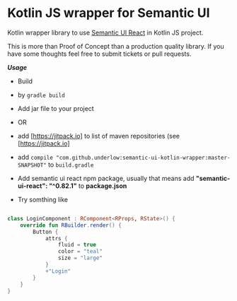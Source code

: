 # Kotlin JS wrapper for Semantic UI

Kotlin wrapper library to use [Semantic UI React](https://react.semantic-ui.com) in Kotlin JS project.

This is more than Proof of Concept than a production quality library. If you have some thoughts feel free to submit tickets 
or pull requests. 

***Usage*** 

- Build 
-  by `gradle build` 
-  Add jar file to your project
- OR 
-  add [https://jitpack.io] to list of maven repositories (see [https://jitpack.io]
-  add `compile "com.github.underlow:semantic-ui-kotlin-wrapper:master-SNAPSHOT"` to `build.gradle`

- Add semantic ui react npm package, usually that means add **"semantic-ui-react": "^0.82.1"** to **package.json**
- Try somthing like 
```kotlin

class LoginComponent : RComponent<RProps, RState>() {
    override fun RBuilder.render() {
        Button {
            attrs {
                fluid = true
                color = "teal"
                size = "large"
            }
            +"Login"
        }
    }
}

```
